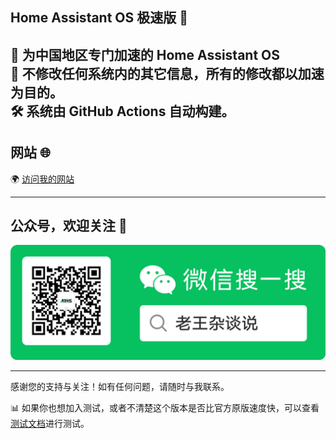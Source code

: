 ## Home Assistant OS 极速版 🌟
🚀 为中国地区专门加速的 **Home Assistant OS**  
🔧 不修改任何系统内的其它信息，所有的修改都以加速为目的。  
🛠️ 系统由 **GitHub Actions** 自动构建。
---

## 网站 🌐
🌍 [访问我的网站](https://www.hasscn.top)

---

## 公众号，欢迎关注 📱
![关注我](WeChat_QRCode.png)

---

感谢您的支持与关注！如有任何问题，请随时与我联系。

📊 如果你也想加入测试，或者不清楚这个版本是否比官方原版速度快，可以查看[测试文档](Testing.md)进行测试。